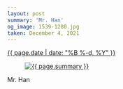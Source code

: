 ```yaml
---
layout: post
summary: 'Mr. Han'
og_image: 1539-1280.jpg
taken: December 4, 2021
---
```


<div class="post">
 <time>
  <a href="/1539">
   {{ page.date | date: "%B %-d, %Y" }}
  </a>
 </time>
 <a href="/1539">
  <figure data-taken="12/4/2021">
   <img alt="{{ page.summary }}" sizes="(min-width: 700px) 50vw, calc(100vw - 2rem)" src="{{ site.assets_url }}/1539-640.jpg" srcset="{{ site.assets_url }}/1539-320.jpg 320w, {{ site.assets_url }}/1539-640.jpg 640w, {{ site.assets_url }}/1539-960.jpg 960w, {{ site.assets_url }}/1539-1280.jpg 1280w"/>
  </figure>
 </a>
 <span>
  Mr. Han
 </span>
</div>
